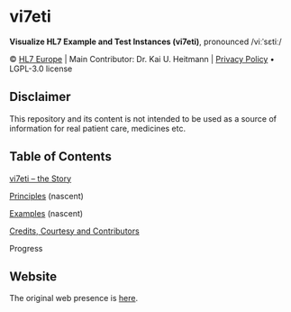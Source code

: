 # vi7eti

**Visualize HL7 Example and Test Instances (vi7eti)**, pronounced /viːˈsɛtiː/

© [HL7 Europe](https://hl7europe.org) | Main Contributor: Dr. Kai U. Heitmann | [Privacy Policy](https://hl7europe.eu/privacy-policy-for-hl7-europe/) • LGPL-3.0 license

## Disclaimer

This repository and its content is not intended to be used as a source of information for real patient care, medicines etc.

## Table of Contents

[vi7eti – the Story](STORY.md)

[Principles](PRINCIPLES.md) (nascent)

[Examples](Examples.md) (nascent)

[Credits, Courtesy and Contributors](CCC.md)

Progress

## Website

The original web presence is [here](https://vi7eti.net/).
